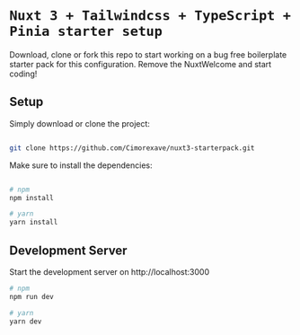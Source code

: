 # `Nuxt 3 + Tailwindcss + TypeScript + Pinia starter setup`

Download, clone or fork this repo to start working on a bug free boilerplate starter pack for this configuration.
Remove the NuxtWelcome and start coding!

## Setup

Simply download or clone the project: 

```bash

git clone https://github.com/Cimorexave/nuxt3-starterpack.git

```

Make sure to install the dependencies:

```bash

# npm
npm install

# yarn
yarn install

```

## Development Server

Start the development server on http://localhost:3000

```bash
# npm
npm run dev

# yarn 
yarn dev
```

